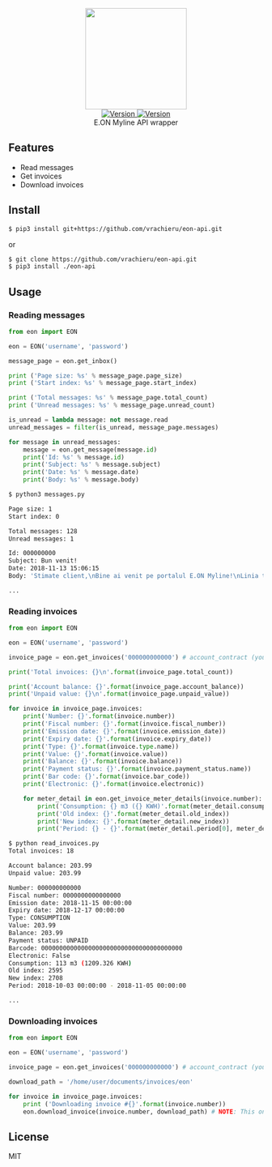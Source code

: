 <p align="center">
    <img src="https://user-images.githubusercontent.com/5860071/48424356-2569ae80-e76b-11e8-9ccf-782510e54366.jpg" width="200px" />
    <br/>
    <a href="https://github.com/vrachieru/eon-api/releases/latest">
        <img src="https://img.shields.io/badge/version-1.0.0-brightgreen.svg?style=flat-square" alt="Version">
    </a>
    <a href="https://travis-ci.org/vrachieru/eon-api">
        <img src="https://img.shields.io/travis/vrachieru/eon-api.svg?style=flat-square" alt="Version">
    </a>
    <br/>
    E.ON Myline API wrapper
</p>

## Features

* Read messages
* Get invoices
* Download invoices

## Install

```bash
$ pip3 install git+https://github.com/vrachieru/eon-api.git
```
or
```bash
$ git clone https://github.com/vrachieru/eon-api.git
$ pip3 install ./eon-api
```

## Usage

### Reading messages

```python
from eon import EON

eon = EON('username', 'password')

message_page = eon.get_inbox()

print ('Page size: %s' % message_page.page_size)
print ('Start index: %s' % message_page.start_index)

print ('Total messages: %s' % message_page.total_count)
print ('Unread messages: %s' % message_page.unread_count)

is_unread = lambda message: not message.read
unread_messages = filter(is_unread, message_page.messages)

for message in unread_messages:
    message = eon.get_message(message.id)
    print('Id: %s' % message.id)
    print('Subject: %s' % message.subject)
    print('Date: %s' % message.date)
    print('Body: %s' % message.body)

```

```bash
$ python3 messages.py

Page size: 1
Start index: 0

Total messages: 128
Unread messages: 1

Id: 000000000
Subject: Bun venit!
Date: 2018-11-13 15:06:15
Body: 'Stimate client,\nBine ai venit pe portalul E.ON Myline!\nLinia ta direct\xc4\x83 cu noi \xc3\xae\xc5\xa3i ofer\xc4\x83:\nVizualizare \xc5\x9fi desc\xc4\x83rcare a facturii \xc3\xaen format electronic (prin activarea serviciului de factur\xc4\x83 electronic\xc4\x83)Notificare pe e-mail la emiterea facturii electronicePlata facturilor E.ON cu cardul pe platforma E.ON Myline f\xc4\x83r\xc4\x83 niciun comisionTrimiterea indexului contorului de gaze naturale \xc5\x9fi energie electric\xc4\x83 (dac\xc4\x83 a\xc5\xa3i optat pentru autocitirea contorului)Informa\xc5\xa3ii cu privire la verificarea periodic\xc4\x83 \xc5\x9fi revizia tehnic\xc4\x83 a instala\xc5\xa3iei tale de gaze naturaleGestionarea programului/conven\xc5\xa3iei de consumAbonarea la newsletter\xc3\x8entre\xc5\xa3inerea \xc5\x9fi actualizarea datelor tale de autentificarePosibilitatea modific\xc4\x83rii datelor de coresponden\xc5\xa3\xc4\x83\n\nPo\xc5\xa3i consulta ghidul utilizatorului E.ON Myline aici.\nEchipa E.ON Myline'

...
```

### Reading invoices

```python
from eon import EON

eon = EON('username', 'password')

invoice_page = eon.get_invoices('000000000000') # account_contract (you can find this in account settings via app; different for gas and electricity)

print('Total invoices: {}\n'.format(invoice_page.total_count))

print('Account balance: {}'.format(invoice_page.account_balance))
print('Unpaid value: {}\n'.format(invoice_page.unpaid_value))

for invoice in invoice_page.invoices:
    print('Number: {}'.format(invoice.number))
    print('Fiscal number: {}'.format(invoice.fiscal_number))
    print('Emission date: {}'.format(invoice.emission_date))
    print('Expiry date: {}'.format(invoice.expiry_date))
    print('Type: {}'.format(invoice.type.name))
    print('Value: {}'.format(invoice.value))
    print('Balance: {}'.format(invoice.balance))
    print('Payment status: {}'.format(invoice.payment_status.name))
    print('Bar code: {}'.format(invoice.bar_code))
    print('Electronic: {}'.format(invoice.electronic))

    for meter_detail in eon.get_invoice_meter_details(invoice.number):
        print('Consumption: {} m3 ({} KWH)'.format(meter_detail.consumption_cubic_meters, meter_detail.consumption_kwh))
        print('Old index: {}'.format(meter_detail.old_index))
        print('New index: {}'.format(meter_detail.new_index))
        print('Period: {} - {}'.format(meter_detail.period[0], meter_detail.period[1]))
```

```bash
$ python read_invoices.py
Total invoices: 18

Account balance: 203.99
Unpaid value: 203.99

Number: 000000000000
Fiscal number: 0000000000000000
Emission date: 2018-11-15 00:00:00
Expiry date: 2018-12-17 00:00:00
Type: CONSUMPTION
Value: 203.99
Balance: 203.99
Payment status: UNPAID
Barcode: 000000000000000000000000000000000000000
Electronic: False
Consumption: 113 m3 (1209.326 KWH)
Old index: 2595
New index: 2708
Period: 2018-10-03 00:00:00 - 2018-11-05 00:00:00

...
```

### Downloading invoices

```python
from eon import EON

eon = EON('username', 'password')

invoice_page = eon.get_invoices('000000000000') # account_contract (you can find this in account settings via app; different for gas and electricity)

download_path = '/home/user/documents/invoices/eon'

for invoice in invoice_page.invoices:
    print ('Downloading invoice #{}'.format(invoice.number))
    eon.download_invoice(invoice.number, download_path) # NOTE: This only works if you have electronic invoice activated.
```

## License

MIT